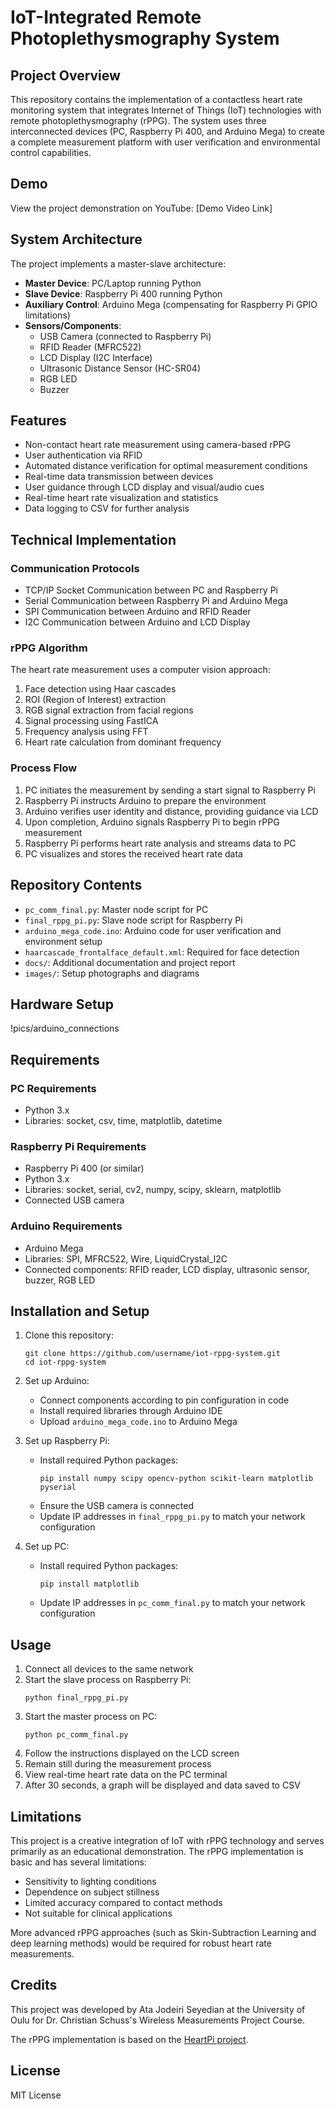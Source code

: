 
# IoT-Integrated Remote Photoplethysmography System

## Project Overview
This repository contains the implementation of a contactless heart rate monitoring system that integrates Internet of Things (IoT) technologies with remote photoplethysmography (rPPG). The system uses three interconnected devices (PC, Raspberry Pi 400, and Arduino Mega) to create a complete measurement platform with user verification and environmental control capabilities.

## Demo
View the project demonstration on YouTube: [Demo Video Link]

## System Architecture
The project implements a master-slave architecture:

- **Master Device**: PC/Laptop running Python
- **Slave Device**: Raspberry Pi 400 running Python
- **Auxiliary Control**: Arduino Mega (compensating for Raspberry Pi GPIO limitations)
- **Sensors/Components**: 
  - USB Camera (connected to Raspberry Pi)
  - RFID Reader (MFRC522)
  - LCD Display (I2C Interface)
  - Ultrasonic Distance Sensor (HC-SR04)
  - RGB LED
  - Buzzer

## Features
- Non-contact heart rate measurement using camera-based rPPG
- User authentication via RFID
- Automated distance verification for optimal measurement conditions
- Real-time data transmission between devices
- User guidance through LCD display and visual/audio cues
- Real-time heart rate visualization and statistics
- Data logging to CSV for further analysis

## Technical Implementation

### Communication Protocols
- TCP/IP Socket Communication between PC and Raspberry Pi
- Serial Communication between Raspberry Pi and Arduino Mega
- SPI Communication between Arduino and RFID Reader
- I2C Communication between Arduino and LCD Display

### rPPG Algorithm
The heart rate measurement uses a computer vision approach:
1. Face detection using Haar cascades
2. ROI (Region of Interest) extraction
3. RGB signal extraction from facial regions
4. Signal processing using FastICA
5. Frequency analysis using FFT
6. Heart rate calculation from dominant frequency

### Process Flow
1. PC initiates the measurement by sending a start signal to Raspberry Pi
2. Raspberry Pi instructs Arduino to prepare the environment
3. Arduino verifies user identity and distance, providing guidance via LCD
4. Upon completion, Arduino signals Raspberry Pi to begin rPPG measurement
5. Raspberry Pi performs heart rate analysis and streams data to PC
6. PC visualizes and stores the received heart rate data

## Repository Contents
- `pc_comm_final.py`: Master node script for PC
- `final_rppg_pi.py`: Slave node script for Raspberry Pi
- `arduino_mega_code.ino`: Arduino code for user verification and environment setup
- `haarcascade_frontalface_default.xml`: Required for face detection
- `docs/`: Additional documentation and project report
- `images/`: Setup photographs and diagrams

## Hardware Setup

!pics/arduino_connections


## Requirements

### PC Requirements
- Python 3.x
- Libraries: socket, csv, time, matplotlib, datetime

### Raspberry Pi Requirements
- Raspberry Pi 400 (or similar)
- Python 3.x
- Libraries: socket, serial, cv2, numpy, scipy, sklearn, matplotlib
- Connected USB camera

### Arduino Requirements
- Arduino Mega
- Libraries: SPI, MFRC522, Wire, LiquidCrystal_I2C
- Connected components: RFID reader, LCD display, ultrasonic sensor, buzzer, RGB LED

## Installation and Setup

1. Clone this repository:
   ```
   git clone https://github.com/username/iot-rppg-system.git
   cd iot-rppg-system
   ```

2. Set up Arduino:
   - Connect components according to pin configuration in code
   - Install required libraries through Arduino IDE
   - Upload `arduino_mega_code.ino` to Arduino Mega

3. Set up Raspberry Pi:
   - Install required Python packages:
     ```
     pip install numpy scipy opencv-python scikit-learn matplotlib pyserial
     ```
   - Ensure the USB camera is connected
   - Update IP addresses in `final_rppg_pi.py` to match your network configuration

4. Set up PC:
   - Install required Python packages:
     ```
     pip install matplotlib
     ```
   - Update IP addresses in `pc_comm_final.py` to match your network configuration

## Usage

1. Connect all devices to the same network
2. Start the slave process on Raspberry Pi:
   ```
   python final_rppg_pi.py
   ```
3. Start the master process on PC:
   ```
   python pc_comm_final.py
   ```
4. Follow the instructions displayed on the LCD screen
5. Remain still during the measurement process
6. View real-time heart rate data on the PC terminal
7. After 30 seconds, a graph will be displayed and data saved to CSV

## Limitations
This project is a creative integration of IoT with rPPG technology and serves primarily as an educational demonstration. The rPPG implementation is basic and has several limitations:
- Sensitivity to lighting conditions
- Dependence on subject stillness
- Limited accuracy compared to contact methods
- Not suitable for clinical applications

More advanced rPPG approaches (such as Skin-Subtraction Learning and deep learning methods) would be required for robust heart rate measurements.

## Credits
This project was developed by Ata Jodeiri Seyedian at the University of Oulu for Dr. Christian Schuss's Wireless Measurements Project Course.

The rPPG implementation is based on the [HeartPi project](https://github.com/ganeshkumartk/heartpi).

## License
MIT License
